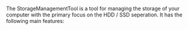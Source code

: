 The StorageManagementTool is a tool for managing the storage of your computer with the primary focus on the HDD / SSD seperation. It has the following main features:
